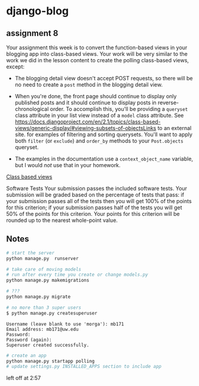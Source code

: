 # django-blog


## assignment 8
Your assignment this week is to convert the function-based views in your blogging app into class-based views. 
Your work will be very similar to the work we did in the lesson content to create the polling class-based views, except:
- The blogging detail view doesn't accept POST requests, so there will be no need to create a `post` method in the blogging detail view.

- When you're done, the front page should continue to display only published posts and it should continue to display posts in reverse-chronological order. To accomplish this, you'll be providing a `queryset` class attribute in your list view instead of a `model` class attribute. See https://docs.djangoproject.com/en/2.1/topics/class-based-views/generic-display/#viewing-subsets-of-objectsLinks to an external site. for examples of filtering and sorting querysets. You'll want to apply both `filter` (or `exclude`) and `order_by` methods to your `Post.objects` queryset.

- The examples in the documentation use a `context_object_name` variable, but I would _not_ use that in your homework.


[Class based views](https://canvas.uw.edu/courses/1770754/pages/lesson-08-content?module_item_id=21395537#:~:text=grade%25%250A%250A%2520%2520%2520%2520return%2520body-,Class%2520Based%2520Views,-All%2520of%
)

Software Tests
Your submission passes the included software tests. Your submission will be graded based on the percentage of tests that pass: if your submission passes all of the tests then you will get 100% of the points for this criterion; if your submission passes half of the tests you will get 50% of the points for this criterion. Your points for this criterion will be rounded up to the nearest whole-point value.

## Notes

``` bash
# start the server
python manage.py  runserver
```

``` bash
# take care of moving models
# run after every time you create or change models.py
python manage.py makemigrations
```

``` bash
# ???
python manage.py migrate
```

``` bash
# no more than 3 super users
$ python manage.py createsuperuser
```
```
Username (leave blank to use 'morga'): mb171
Email address: mb171@uw.edu
Password:
Password (again):
Superuser created successfully.
```

``` bash
# create an app
python manage.py startapp polling
# update settings.py INSTALLED_APPS section to include app
```

left off at 2:57